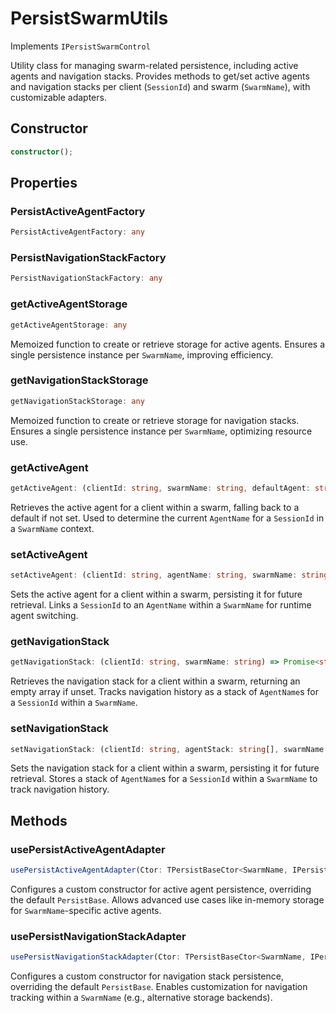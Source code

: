 # PersistSwarmUtils

Implements `IPersistSwarmControl`

Utility class for managing swarm-related persistence, including active agents and navigation stacks.
Provides methods to get/set active agents and navigation stacks per client (`SessionId`) and swarm (`SwarmName`), with customizable adapters.

## Constructor

```ts
constructor();
```

## Properties

### PersistActiveAgentFactory

```ts
PersistActiveAgentFactory: any
```

### PersistNavigationStackFactory

```ts
PersistNavigationStackFactory: any
```

### getActiveAgentStorage

```ts
getActiveAgentStorage: any
```

Memoized function to create or retrieve storage for active agents.
Ensures a single persistence instance per `SwarmName`, improving efficiency.

### getNavigationStackStorage

```ts
getNavigationStackStorage: any
```

Memoized function to create or retrieve storage for navigation stacks.
Ensures a single persistence instance per `SwarmName`, optimizing resource use.

### getActiveAgent

```ts
getActiveAgent: (clientId: string, swarmName: string, defaultAgent: string) => Promise<string>
```

Retrieves the active agent for a client within a swarm, falling back to a default if not set.
Used to determine the current `AgentName` for a `SessionId` in a `SwarmName` context.

### setActiveAgent

```ts
setActiveAgent: (clientId: string, agentName: string, swarmName: string) => Promise<void>
```

Sets the active agent for a client within a swarm, persisting it for future retrieval.
Links a `SessionId` to an `AgentName` within a `SwarmName` for runtime agent switching.

### getNavigationStack

```ts
getNavigationStack: (clientId: string, swarmName: string) => Promise<string[]>
```

Retrieves the navigation stack for a client within a swarm, returning an empty array if unset.
Tracks navigation history as a stack of `AgentName`s for a `SessionId` within a `SwarmName`.

### setNavigationStack

```ts
setNavigationStack: (clientId: string, agentStack: string[], swarmName: string) => Promise<void>
```

Sets the navigation stack for a client within a swarm, persisting it for future retrieval.
Stores a stack of `AgentName`s for a `SessionId` within a `SwarmName` to track navigation history.

## Methods

### usePersistActiveAgentAdapter

```ts
usePersistActiveAgentAdapter(Ctor: TPersistBaseCtor<SwarmName, IPersistActiveAgentData>): void;
```

Configures a custom constructor for active agent persistence, overriding the default `PersistBase`.
Allows advanced use cases like in-memory storage for `SwarmName`-specific active agents.

### usePersistNavigationStackAdapter

```ts
usePersistNavigationStackAdapter(Ctor: TPersistBaseCtor<SwarmName, IPersistNavigationStackData>): void;
```

Configures a custom constructor for navigation stack persistence, overriding the default `PersistBase`.
Enables customization for navigation tracking within a `SwarmName` (e.g., alternative storage backends).
